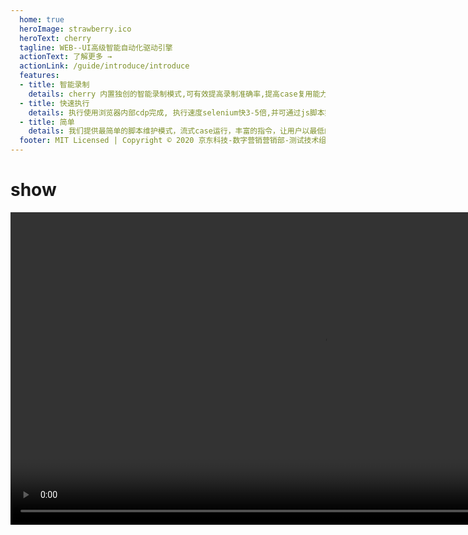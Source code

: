 ```yaml
---
  home: true
  heroImage: strawberry.ico
  heroText: cherry
  tagline: WEB--UI高级智能自动化驱动引擎
  actionText: 了解更多 →
  actionLink: /guide/introduce/introduce
  features:
  - title: 智能录制
    details: cherry 内置独创的智能录制模式,可有效提高录制准确率,提高case复用能力。
  - title: 快速执行
    details: 执行使用浏览器内部cdp完成, 执行速度selenium快3-5倍,并可通过js脚本完成精细化操作。
  - title: 简单
    details: 我们提供最简单的脚本维护模式，流式case运行，丰富的指令，让用户以最低的成本完成复杂的测试。
  footer: MIT Licensed | Copyright © 2020 京东科技-数字营销营销部-测试技术组
--- 
```



# show
<p style="text-align: center;">
  <video src="ok.mp4" controls="controls" loop="loop" width="1000" ></video>
</p>





